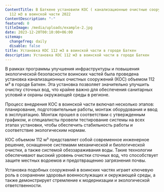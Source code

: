 ```yaml
---
ContentTitle: В Баткене установили КОС ( канализационные очистные сооружения )
  112 м3 в воинской части 2022
ContentDescription: "-"
featured: 0
titleImage: /media/uploads/example-2.jpg
date: 2023-12-20T00:10:00+06:00
sitemap:
  changefreq: daily
  disable: false
title: Установка КОС 112 м3 в воинской части в городе Баткен
description: Установка КОС 112 м3 в воинской части в городе Баткен
---
```



В рамках программы улучшения инфраструктуры и повышения экологической безопасности воинских частей была проведена установка канализационных очистных сооружений (КОС) объемом 112 м³ в городе Баткен. Эта установка позволяет значительно улучшить очистку сточных вод, что крайне важно для обеспечения санитарных условий и охраны окружающей среды в регионе.

Процесс внедрения КОС в воинской части включал несколько этапов: планирование, подготовительные работы, монтаж оборудования и ввод в эксплуатацию. Монтаж прошел в соответствии с утвержденным графиком, и специалисты провели тестирование системы на всех этапах установки, чтобы обеспечить стабильность работы и соответствие экологическим нормам.

КОС объемом 112 м³ представляет собой современное инженерное решение, оснащенное системами механической и биологической очистки, а также системой обеззараживания воды. Такие технологии обеспечивают высокий уровень очистки сточных вод, что способствует защите местных водоемов и предотвращению загрязнения почвы.

Установка подобных сооружений в воинских частях играет ключевую роль в сохранении здоровья военнослужащих и окружающей среды, а также демонстрирует стремление к модернизации и экологической ответственности.
